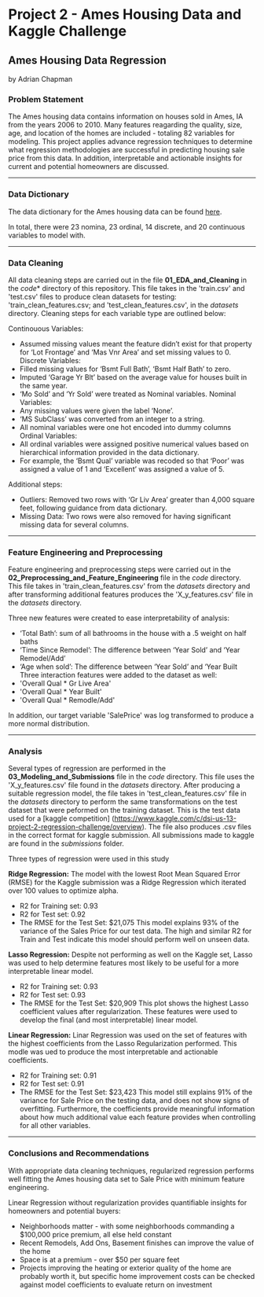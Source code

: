 # Project 2 - Ames Housing Data and Kaggle Challenge

## Ames Housing Data Regression
by Adrian Chapman

### Problem Statement

The Ames housing data contains information on houses sold in Ames, IA from the years 2006 to 2010.  Many features reagarding the quality, size, age, and location of the homes are included - totaling 82 variables for modeling. This project applies advance regression techniques to determine what regression methodologies are successful in predicting housing sale price from this data.  In addition, interpretable and actionable insights for current and potential homeowners are discussed.  

--- 

### Data Dictionary

The data dictionary for the Ames housing data can be found [here](http://jse.amstat.org/v19n3/decock/DataDocumentation.txt).

In total, there were 23 nomina, 23 ordinal, 14 discrete, and 20 continuous variables to model with.  

---

### Data Cleaning

All data cleaning steps are carried out in the file **01_EDA_and_Cleaning** in the *code** directory of this repository.  This file takes in the 'train.csv' and 'test.csv' files to produce clean datasets for testing: 'train_clean_features.csv; and 'test_clean_features.csv', in the *datasets* directory. Cleaning steps for each variable type are outlined below:

Continouous Variables: 
- Assumed missing values meant the feature didn’t exist for that property for ‘Lot Frontage’ and ‘Mas Vnr Area’ and set missing values to 0.
Discrete Variables:
- Filled missing values for ‘Bsmt Full Bath’, ‘Bsmt Half Bath’ to zero.
- Imputed ‘Garage Yr Blt’ based on the average value for houses built in the same year. 
- ‘Mo Sold’ and ‘Yr Sold’ were treated as Nominal variables.
Nominal Variables:
- Any missing values were given the label ‘None’. 
- ‘MS SubClass’ was converted from an integer to a string.
- All nominal variables were one hot encoded into dummy columns
Ordinal Variables:
- All ordinal variables were assigned positive numerical values based on hierarchical information provided in the data dictionary.
- For example, the ‘Bsmt Qual’ variable was recoded so that ‘Poor’ was assigned a value of 1 and ‘Excellent’ was assigned a value of 5.

Additional steps:
- Outliers: Removed two rows with ‘Gr Liv Area’ greater than 4,000 square feet, following guidance from data dictionary.
- Missing Data: Two rows were also removed for having significant missing data for several columns. 

---

### Feature Engineering and Preprocessing

Feature engineering and preprocessing steps were carried out in the **02_Preprocessing_and_Feature_Engineering** file in the *code* directory.  This file takes in 'train_clean_features.csv' from the *datasets* directory and after transforming additional features produces the 'X_y_features.csv' file in the *datasets* directory.

Three new features were created to ease interpretability of analysis:
- ‘Total Bath’: sum of all bathrooms in the house with a .5 weight on half baths
- ‘Time Since Remodel’: The difference between ‘Year Sold’ and ‘Year Remodel/Add’
- ‘Age when sold’: The difference between ‘Year Sold’ and ‘Year Built 
Three interaction features were added to the dataset as well:
- 'Overall Qual * Gr Live Area'
- 'Overall Qual * Year Built'
- 'Overall Qual * Remodle/Add'

In addition, our target variable 'SalePrice' was log transformed to produce a more normal distribution.

---

### Analysis

Several types of regression are performed in the **03_Modeling_and_Submissions** file in the *code* directory.  This file uses the 'X_y_features.csv' file found in the *datasets* directory.  After producing a suitable regression model, the file takes in 'test_clean_features.csv' file in the *datasets* directory to perform the same transformations on the test dataset that were peformed on the training dataset.  This is the test data used for a [kaggle competition] (https://www.kaggle.com/c/dsi-us-13-project-2-regression-challenge/overview).  The file also produces .csv files in the correct format for kaggle submission.  All submissions made to kaggle are found in the *submissions* folder.

Three types of regression were used in this study

**Ridge Regression:** The model with the lowest Root Mean Squared Error (RMSE) for the Kaggle submission was a Ridge Regression which iterated over 100 values to optimize alpha.
- R2 for Training set: 0.93
- R2 for Test set: 0.92
- The RMSE for the Test Set: $21,075
This model explains 93% of the variance of the Sales Price for our test data.  The high and similar R2 for Train and Test indicate this model should perform well on unseen data.

**Lasso Regression:** Despite not performing as well on the Kaggle set, Lasso was used to help determine features most likely to be useful for a more interpretable linear model. 
- R2 for Training set: 0.93
- R2 for Test set: 0.93
- The RMSE for the Test Set: $20,909
This plot shows the highest Lasso coefficient values after regularization.  These features were used to develop the final (and most interpretable) linear model.

**Linear Regression:** Linar Regression was used on the set of features with the highest coefficients from the Lasso Regularization performed.  This modle was ued to produce the most interpretable and actionable coefficients.
- R2 for Training set: 0.91
- R2 for Test set: 0.91
- The RMSE for the Test Set: $23,423
This model still explains 91% of the variance for Sale Price on the testing data, and does not show signs of overfitting.  Furthermore, the coefficients provide meaningful information about how much additional value each feature provides when controlling for all other variables.

---

### Conclusions and Recommendations

With appropriate data cleaning techniques, regularized regression performs well fitting the Ames housing data set to Sale Price with minimum feature engineering.

Linear Regression without regularization provides quantifiable insights for homeowners and potential buyers:
- Neighborhoods matter - with some neighborhoods commanding a $100,000 price premium, all else held constant
- Recent Remodels, Add Ons, Basement finishes can improve the value of the home
- Space is at a premium - over $50 per square feet
- Projects improving the heating or exterior quality of the home are probably worth it, but specific home improvement costs can be checked against model coefficients to evaluate return on investment 


